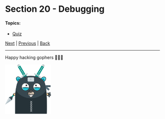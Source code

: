 # Section 20 - Debugging

#### Topics:

- [Quiz](https://github.com/steevehook/udemy-go101/blob/master/section_20-debugging/quiz)

[Next](https://github.com/steevehook/udemy-go101/blob/master/section_21-deploying-go-apps) |
[Previous](https://github.com/steevehook/udemy-go101/blob/master/section_19-platform-specific-software) |
[Back](https://github.com/steevehook/udemy-go101)

---

Happy hacking gophers 🚀🚀🚀

<img src="https://github.com/steevehook/udemy-go101/raw/master/udemy-go101.svg?sanitize=true" width="150px"/>
